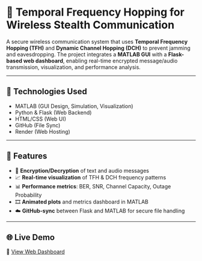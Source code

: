 # 📡 Temporal Frequency Hopping for Wireless Stealth Communication

A secure wireless communication system that uses **Temporal Frequency Hopping (TFH)** and **Dynamic Channel Hopping (DCH)** to prevent jamming and eavesdropping. The project integrates a **MATLAB GUI** with a **Flask-based web dashboard**, enabling real-time encrypted message/audio transmission, visualization, and performance analysis.

---

## 🔧 Technologies Used

- MATLAB (GUI Design, Simulation, Visualization)
- Python & Flask (Web Backend)
- HTML/CSS (Web UI)
- GitHub (File Sync)
- Render (Web Hosting)

---

## 🧠 Features

- 🔐 **Encryption/Decryption** of text and audio messages
- 📈 **Real-time visualization** of TFH & DCH frequency patterns
- 📊 **Performance metrics**: BER, SNR, Channel Capacity, Outage Probability
- 🎞️ **Animated plots** and metrics dashboard in MATLAB
- ☁️ **GitHub-sync** between Flask and MATLAB for secure file handling

---

## 🌐 Live Demo
🔗 [View Web Dashboard](https://flask-hopping.onrender.com)
